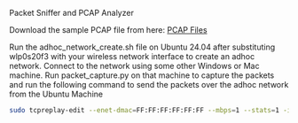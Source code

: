 Packet Sniffer and PCAP Analyzer

Download the sample PCAP file from here: [PCAP Files](https://drive.google.com/drive/u/4/folders/1n84jGddZ38fDjy9jKH3qw3J_H0SaKThu)

Run the adhoc_network_create.sh file on Ubuntu 24.04 after substituting wlp0s20f3 with your wireless network interface to create an adhoc network. Connect to the network using some other Windows or Mac machine. Run packet_capture.py on that machine to capture the packets and run the following command to send the packets over the adhoc network from the Ubuntu Machine

```bash
sudo tcpreplay-edit --enet-dmac=FF:FF:FF:FF:FF:FF --mbps=1 --stats=1 -i <YOUR NETWORK INTERFACE> <PCAP FILE>
```